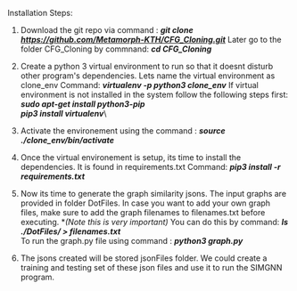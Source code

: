 Installation Steps: 

1. Download the git repo via command : 
***git clone https://github.com/Metamorph-KTH/CFG_Cloning.git***
   Later go to the folder CFG_Cloning by commnand: 
   ***cd CFG_Cloning***

2. Create a python 3 virtual environment to run so that it doesnt disturb other program's dependencies. Lets name the virtual environment as clone_env
   Command: ***virtualenv -p python3 clone_env***
  If virtual environment is not installed in the system follow the following steps first: \
  ***sudo apt-get install python3-pip*** \
  ***pip3 install virtualenv***\

3. Activate the environement using the command :
***source ./clone_env/bin/activate***

4. Once the virtual environement is setup, its time to install the dependencies. It is found in requirements.txt 
   Command: ***pip3 install -r requirements.txt*** 

5. Now its time to generate the graph similarity jsons. The input graphs are provided in folder DotFiles. In case you want to add your own graph files, make sure to add the graph filenames to filenames.txt before executing. **(*Note this is very important)** You can do this by command:
***ls ./DotFiles/ > filenames.txt***  
   To run the graph.py file using command : 
   ***python3 graph.py***
   
6.  The jsons created will be stored jsonFiles folder. We could create a training and testing set of these json files and use it to run the SIMGNN program.   


